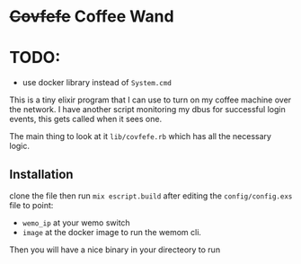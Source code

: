 # ~~Covfefe~~ Coffee Wand

# TODO:
- use docker library instead of `System.cmd`

This is a tiny elixir program that I can use to turn on my coffee machine over the network. I have another script monitoring my dbus for successful login events, this gets called when it sees one.

The main thing to look at it `lib/covfefe.rb` which has all the necessary logic. 

## Installation

clone the file then run `mix escript.build` after editing the `config/config.exs` file to point:
- `wemo_ip` at your wemo switch
- `image` at the docker image to run the wemom cli. 

Then you will have a nice binary in your directeory to run
